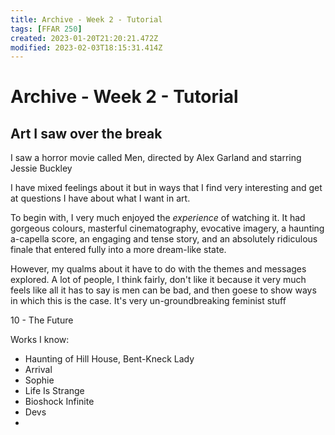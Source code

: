 ```yaml
---
title: Archive - Week 2 - Tutorial
tags: [FFAR 250]
created: 2023-01-20T21:20:21.472Z
modified: 2023-02-03T18:15:31.414Z
---
```


# Archive - Week 2 - Tutorial

## Art I saw over the break
I saw a horror movie called Men, directed by Alex Garland and starring Jessie Buckley

I have mixed feelings about it but in ways that I find very interesting and get at questions I have about what I want in art.

To begin with, I very much enjoyed the *experience* of watching it. It had gorgeous colours, masterful cinematography, evocative imagery, a haunting a-capella score, an engaging and tense story, and an absolutely ridiculous finale that entered fully into a more dream-like state.

However, my qualms about it have to do with the themes and messages explored. A lot of people, I think fairly, don't like it because it very much feels like all it has to say is men can be bad, and then goese to show ways in which this is the case. It's very un-groundbreaking feminist stuff

10 - The Future

Works I know:
- Haunting of Hill House, Bent-Kneck Lady
- Arrival
- Sophie
- Life Is Strange
- Bioshock Infinite
- Devs
- 
